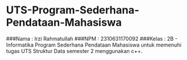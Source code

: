 # UTS-Program-Sederhana-Pendataan-Mahasiswa
###Nama : Irzi Rahmatullah
###NPM : 2310631170092
###Kelas : 2B - Informatika
Program Sederhana Pendataan Mahasiswa untuk memenuhi tugas UTS Struktur Data semester 2 menggunakan c++.
